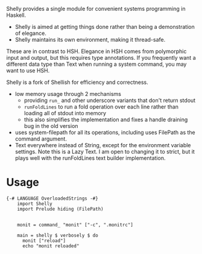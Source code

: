 Shelly provides a single module for convenient systems programming in Haskell.

* Shelly is aimed at getting things done rather than being a demonstration of elegance.
* Shelly maintains its own environment, making it thread-safe.

These are in contrast to HSH. Elegance in HSH comes from polymorphic input and output, but this requires type annotations.
If you frequently want a different data type than Text when running a system command, you may want to use HSH.

Shelly is a fork of Shellish for efficiency and correctness.

* low memory usage through 2 mechanisms
  * providing `run_` and other underscore variants that don't return stdout
  * `runFoldLines` to run a fold operation over each line rather than loading all of stdout into memory
  * this also simplifies the implementation and fixes a handle draining bug in the old version
* uses system-filepath for all its operations, including uses FilePath as the command argument.
* Text everywhere instead of String, except for the environment variable settings. Note this is a Lazy Text. I am open to changing it to strict, but it plays well with the runFoldLines text builder implementation.

# Usage

~~~~~ {.haskell}
{-# LANGUAGE OverloadedStrings -#}
    import Shelly
    import Prelude hiding (FilePath)


    monit = command_ "monit" ["-c", ".monitrc"]

    main = shelly $ verbosely $ do
      monit ["reload"]
      echo "monit reloaded"
~~~~~
